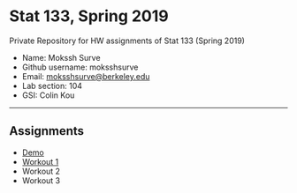 # Stat 133, Spring 2019

Private Repository for HW assignments of Stat 133 (Spring 2019)

- Name:  Mokssh Surve 
- Github username: moksshsurve
- Email: moksshsurve@berkeley.edu
- Lab section: 104
- GSI: Colin Kou

-----

## Assignments

- [Demo](demo)
- [Workout 1](workout1)
- Workout 2
- Workout 3


